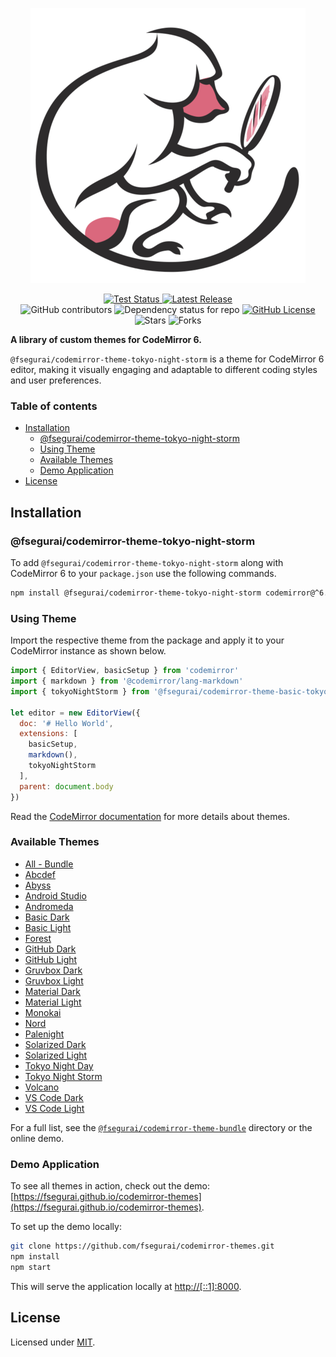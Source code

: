 <p align="center">
  <img alt="CodeMirror 6 Themes Logo" src="https://raw.githubusercontent.com/fsegurai/codemirror-themes/main/demo/public/codemirror-themes.png">
</p>

<p align="center">
  <a href="https://github.com/fsegurai/codemirror-themes">
      <img src="https://img.shields.io/azure-devops/build/fsegurai/Libraries%2520NodeJs/15/main?label=Build%20Status&"
          alt="Test Status">
  </a>
  <a href="https://www.npmjs.org/package/@fsegurai/codemirror-theme-tokyo-night-storm">
      <img src="https://img.shields.io/npm/v/@fsegurai/codemirror-theme-tokyo-night-storm.svg"
          alt="Latest Release">
  </a>
  <br>
  <img alt="GitHub contributors" src="https://img.shields.io/github/contributors/fsegurai/codemirror-themes">
  <img alt="Dependency status for repo" src="https://img.shields.io/librariesio/github/fsegurai/codemirror-themes">
  <a href="https://opensource.org/licenses/MIT">
    <img alt="GitHub License" src="https://img.shields.io/github/license/fsegurai/codemirror-themes">
  </a>
  <br>
  <img alt="Stars" src="https://img.shields.io/github/stars/fsegurai/codemirror-themes?style=square&labelColor=343b41"/>
  <img alt="Forks" src="https://img.shields.io/github/forks/fsegurai/codemirror-themes?style=square&labelColor=343b41"/>
</p>

**A library of custom themes for CodeMirror 6.**

`@fsegurai/codemirror-theme-tokyo-night-storm` is a theme for CodeMirror 6 editor, making it visually engaging and adaptable to different coding styles and user preferences.

### Table of contents

- [Installation](#installation)
  - [@fsegurai/codemirror-theme-tokyo-night-storm](#fseguraicodemirror-theme-tokyo-night-storm)
  - [Using Theme](#using-theme)
  - [Available Themes](#available-themes)
  - [Demo Application](#demo-application)
- [License](#license)

## Installation

### @fsegurai/codemirror-theme-tokyo-night-storm

To add `@fsegurai/codemirror-theme-tokyo-night-storm` along with CodeMirror 6 to your `package.json` use the following commands.

```bash
npm install @fsegurai/codemirror-theme-tokyo-night-storm codemirror@^6.0.0 --save
```

### Using Theme

Import the respective theme from the package and apply it to your CodeMirror instance as shown below.

```javascript
import { EditorView, basicSetup } from 'codemirror'
import { markdown } from '@codemirror/lang-markdown'
import { tokyoNightStorm } from '@fsegurai/codemirror-theme-basic-tokyo-night-storm'

let editor = new EditorView({
  doc: '# Hello World',
  extensions: [
    basicSetup,
    markdown(),
    tokyoNightStorm
  ],
  parent: document.body
})
```

Read the [CodeMirror documentation](https://codemirror.net/6/examples/styling/) for more details about themes.

### Available Themes

- [All - Bundle](./packages/bundle)
- [Abcdef](./packages/abcdef)
- [Abyss](./packages/abyss)
- [Android Studio](./packages/android-studio)
- [Andromeda](./packages/andromeda)
- [Basic Dark](./packages/basic-dark)
- [Basic Light](./packages/basic-light)
- [Forest](./packages/forest)
- [GitHub Dark](./packages/github-dark)
- [GitHub Light](./packages/github-light)
- [Gruvbox Dark](./packages/gruvbox-dark)
- [Gruvbox Light](./packages/gruvbox-light)
- [Material Dark](./packages/material-dark)
- [Material Light](./packages/material-light)
- [Monokai](./packages/monokai)
- [Nord](./packages/nord)
- [Palenight](./packages/palenight)
- [Solarized Dark](./packages/solarized-dark)
- [Solarized Light](./packages/solarized-light)
- [Tokyo Night Day](./packages/tokyo-night-day)
- [Tokyo Night Storm](./packages/tokyo-night-storm)
- [Volcano](./packages/volcano)
- [VS Code Dark](./packages/vscode-dark)
- [VS Code Light](./packages/vscode-light)

For a full list, see the [<code>@fsegurai/codemirror-theme-bundle</code>](https://github.com/fsegurai/codemirror-themes/tree/main/packages/bundle) directory or the online demo.

### Demo Application

To see all themes in action, check out the demo: [https://fsegurai.github.io/codemirror-themes](https://fsegurai.github.io/codemirror-themes).

To set up the demo locally:

```bash
git clone https://github.com/fsegurai/codemirror-themes.git
npm install
npm start
```

This will serve the application locally at [http://[::1]:8000](http://[::1]:8000).

## License

Licensed under [MIT](https://opensource.org/licenses/MIT).
